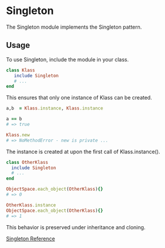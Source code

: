 # Singleton

The Singleton module implements the Singleton pattern.

## Usage

To use Singleton, include the module in your class.


```ruby
class Klass
   include Singleton
   # ...
end
```

This ensures that only one instance of Klass can be created.


```ruby
a,b  = Klass.instance, Klass.instance

a == b
# => true

Klass.new
# => NoMethodError - new is private ...
```

The instance is created at upon the first call of Klass.instance().


```ruby
class OtherKlass
  include Singleton
  # ...
end

ObjectSpace.each_object(OtherKlass){}
# => 0

OtherKlass.instance
ObjectSpace.each_object(OtherKlass){}
# => 1
```

This behavior is preserved under inheritance and cloning.

[Singleton
Reference](https://ruby-doc.org/stdlib-2.5.0/libdoc/singleton/rdoc/Singleton.html)

